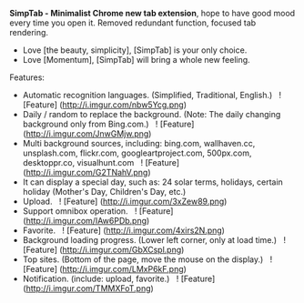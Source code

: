 **SimpTab - Minimalist Chrome new tab extension**, hope to have good mood every time you open it. Removed redundant function, focused tab rendering.

- Love [the beauty, simplicity], [SimpTab] is your only choice.
- Love [Momentum], [SimpTab] will bring a whole new feeling.

Features:
- Automatic recognition languages. (Simplified, Traditional, English.)
  ! [Feature] (http://i.imgur.com/nbw5Ycg.png)
- Daily / random to replace the background. (Note: The daily changing background only from Bing.com.)
  ! [Feature] (http://i.imgur.com/JnwGMjw.png)
- Multi background sources, including: bing.com, wallhaven.cc, unsplash.com, flickr.com, googleartproject.com, 500px.com, desktoppr.co, visualhunt.com
  ! [Feature] (http://i.imgur.com/G2TNahV.png)
- It can display a special day, such as: 24 solar terms, holidays, certain holiday (Mother's Day, Children's Day, etc.)
- Upload.
  ! [Feature] (http://i.imgur.com/3xZew89.png)
- Support omnibox operation.
  ! [Feature] (http://i.imgur.com/IAw6PDb.png)
- Favorite.
  ! [Feature] (http://i.imgur.com/4xirs2N.png)
- Background loading progress. (Lower left corner, only at load time.)
  ! [Feature] (http://i.imgur.com/GbXCspl.png)
- Top sites. (Bottom of the page, move the mouse on the display.)
  ! [Feature] (http://i.imgur.com/LMxP6kF.png)
- Notification. (include: upload, favorite.)
  ! [Feature] (http://i.imgur.com/TMMXFoT.png)